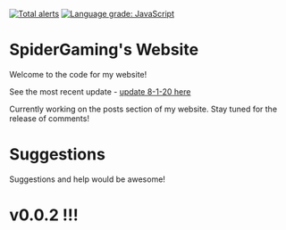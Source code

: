 [![Total alerts](https://img.shields.io/lgtm/alerts/g/SpiderGamin/SpiderGamin.github.io.svg?logo=lgtm&logoWidth=18)](https://lgtm.com/projects/g/SpiderGamin/SpiderGamin.github.io/alerts/)
[![Language grade: JavaScript](https://img.shields.io/lgtm/grade/javascript/g/SpiderGamin/SpiderGamin.github.io.svg?logo=lgtm&logoWidth=18)](https://lgtm.com/projects/g/SpiderGamin/SpiderGamin.github.io/context:javascript)

# SpiderGaming's Website
Welcome to the code for my website!

See the most recent update - [update 8-1-20 here](https://spidergamin.github.io?l=site-8-1-20)

Currently working on the posts section of my website. Stay tuned for the release of comments!


# Suggestions
Suggestions and help would be awesome!


# v0.0.2 !!!
